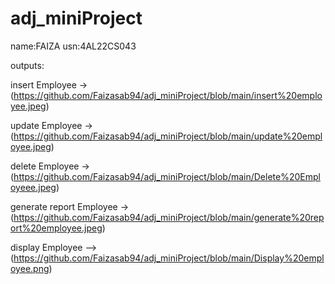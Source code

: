 # adj_miniProject <br>

name:FAIZA usn:4AL22CS043 <br>

outputs:<br>


insert Employee -> (https://github.com/Faizasab94/adj_miniProject/blob/main/insert%20employee.jpeg) <br>

update Employee -> (https://github.com/Faizasab94/adj_miniProject/blob/main/update%20employee.jpeg) <br>

 delete Employee -> (https://github.com/Faizasab94/adj_miniProject/blob/main/Delete%20Employeee.jpeg) <br>
 
generate report Employee -> (https://github.com/Faizasab94/adj_miniProject/blob/main/generate%20report%20employee.jpeg) <br>

 display Employee --> (https://github.com/Faizasab94/adj_miniProject/blob/main/Display%20employee.png)
